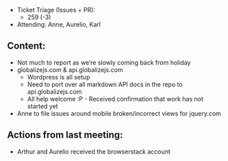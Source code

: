 * Ticket Triage (Issues + PR):
  * 259 (-3)
* Attending: Anne, Aurelio, Karl

## Content:
* Not much to report as we’re slowly coming back from holiday
* globalizejs.com & api.globalizejs.com
  * Wordpress is all setup
  * Need to port over all markdown API docs in the repo to api.globalizejs.com
  * All help welcome :P - Received confirmation that work has not started yet
* Anne to file issues around mobile broken/incorrect views for jquery.com

## Actions from last meeting:
* Arthur and Aurelio received the browserstack account

